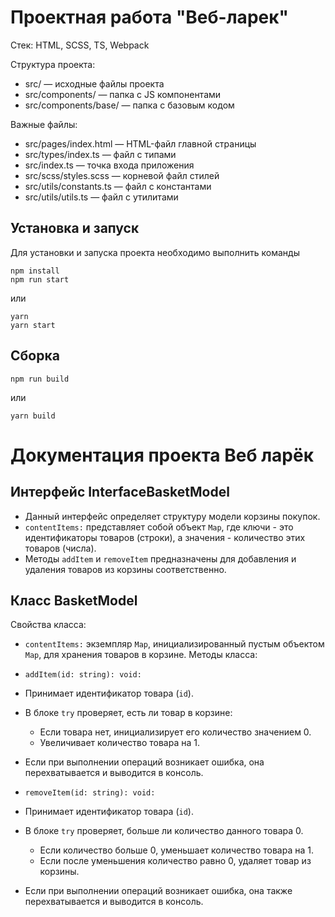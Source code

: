 # Проектная работа "Веб-ларек"

Стек: HTML, SCSS, TS, Webpack

Структура проекта:
- src/ — исходные файлы проекта
- src/components/ — папка с JS компонентами
- src/components/base/ — папка с базовым кодом

Важные файлы:
- src/pages/index.html — HTML-файл главной страницы
- src/types/index.ts — файл с типами
- src/index.ts — точка входа приложения
- src/scss/styles.scss — корневой файл стилей
- src/utils/constants.ts — файл с константами
- src/utils/utils.ts — файл с утилитами

## Установка и запуск
Для установки и запуска проекта необходимо выполнить команды

```
npm install
npm run start
```

или

```
yarn
yarn start
```
## Сборка

```
npm run build
```

или

```
yarn build
```

# Документация проекта Веб ларёк

## Интерфейс InterfaceBasketModel
- Данный интерфейс определяет структуру модели корзины покупок.
- `contentItems:` представляет собой объект `Map`, где ключи - это идентификаторы товаров (строки), а значения - количество этих товаров (числа).
- Методы `addItem` и `removeItem` предназначены для добавления и удаления товаров из корзины соответственно.

## Класс BasketModel
Свойства класса:
- `contentItems:` экземпляр `Map`, инициализированный пустым объектом `Map`, для хранения товаров в корзине.
Методы класса:
- `addItem(id: string): void:`
- Принимает идентификатор товара (`id`).
- В блоке `try` проверяет, есть ли товар в корзине:
  - Если товара нет, инициализирует его количество значением 0.
  - Увеличивает количество товара на 1.
- Если при выполнении операций возникает ошибка, она перехватывается и выводится в консоль.

- `removeItem(id: string): void:`
- Принимает идентификатор товара (`id`).
- В блоке `try` проверяет, больше ли количество данного товара 0.
  - Если количество больше 0, уменьшает количество товара на 1.
  - Если после уменьшения количество равно 0, удаляет товар из корзины.
- Если при выполнении операций возникает ошибка, она также перехватывается и выводится в консоль.
